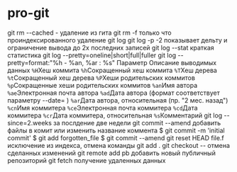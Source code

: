 # pro-git

git rm --cached - удаление из гита
git rm -f только что проиндексированного удаление
git log
git log -p -2 показывает дельту и ограничение вывода до 2х последних записей
git log --stat краткая статистика
git log --pretty=oneline|short|full|fuller
git log --pretty=format:"%h - %an, %ar : %s"
Параметр Описание выводимых данных
`%H`Хеш коммита
`%h`Сокращенный хеш коммита
`%T`Хеш дерева
`%t`Сокращенный хеш дерева
`%P`Хеши родительских коммитов
`%p`Сокращенные хеши родительских коммитов
`%an`Имя автора
`%ae`Электронная почта автора
`%ad`Дата автора (формат соответствует параметру --date= )
`%ar`Дата автора, относительная (пр. "2 мес. назад")
`%cn`Имя коммитера
`%ce`Электронная почта коммитера
`%cd`Дата коммитера
`%cr`Дата коммитера, относительная
`%s`Комментарий
 git log --since=2.weeks за послдение две недели
 git commit --amend добавить файлы в комит или изменить название коммента
$ git commit -m 'initial commit'
$ git add forgotten_file
$ git commit --amend
git reset HEAD file.f исключение из индекса, отмена команды git add .
git checkout -- отмена сделанных изменений
git remote add pb добавить новый публичный репозиторий
git fetch получение удаленных данных
